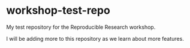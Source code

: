 # workshop-test-repo
My test repository for the Reproducible Research workshop.

I will be adding more to this repository as we learn about more features.

